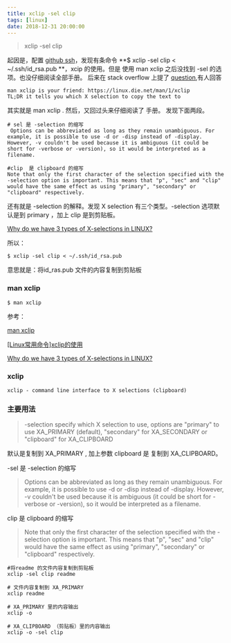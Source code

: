 ```yaml
---
title: xclip -sel clip
tags: [linux]
date: 2018-12-31 20:00:00
---
```



> xclip -sel clip 

起因是，配置 [github ssh](https://www.jianshu.com/p/4405d90dab9b)，发现有条命令 **$ xclip -sel clip < ~/.ssh/id_rsa.pub **，xcip 的使用。但是 使用  man xclip 之后没找到  -sel 的选项。也没仔细阅读全部手册。
后来在 stack overflow 上提了 [question](https://stackoverflow.com/questions/53735089/what-is-the-meaning-about-xclip-sel),有人回答
```
man xclip is your friend: https://linux.die.net/man/1/xclip
TL;DR it tells you which X selection to copy the text to
```
其实就是 man xclip  . 然后，又回过头来仔细阅读了 手册。 发现下面两段。

```
# sel 是 -selection 的缩写
 Options can be abbreviated as long as they remain unambiguous. For example, it is possible to use -d or -disp instead of -display. However, -v couldn't be used because it is ambiguous (it could be short for -verbose or -version), so it would be interpreted as a filename.
```

```
#clip  是 clipboard 的缩写 
Note that only the first character of the selection specified with the -selection option is important. This means that "p", "sec" and "clip" would have the same effect as using "primary", "secondary" or "clipboard" respectively.
```
还有就是 -selection 的解释。发现 X  selection 有三个类型。-selection 选项默认是到 primary ，加上 clip 是到剪贴板。

[Why do we have 3 types of X-selections in LINUX?](https://superuser.com/questions/200444/why-do-we-have-3-types-of-x-selections-in-linux
)

所以：

```
$ xclip -sel clip < ~/.ssh/id_rsa.pub 
```

意思就是：将id_ras.pub 文件的内容复制到剪贴板

### man xclip 

```shell
$ man xclip
```

参考：

[man xclip](https://linux.die.net/man/1/xclip)

[[Linux常用命令]xclip的使用](http://nekoqaq.lofter.com/post/1e7268fe_cb34817)

[Why do we have 3 types of X-selections in LINUX?](https://superuser.com/questions/200444/why-do-we-have-3-types-of-x-selections-in-linux
)
###  xclip 

```
xclip - command line interface to X selections (clipboard)
```

### 主要用法

> -selection
specify which X selection to use, options are "primary" to use XA_PRIMARY (default), "secondary" for XA_SECONDARY or "clipboard" for XA_CLIPBOARD

默认是复制到 XA_PRIMARY , 加上参数 clipboard 是 复制到 XA_CLIPBOARD。

-sel 是 -selection 的缩写

> Options can be abbreviated as long as they remain unambiguous. For example, it is possible to use -d or -disp instead of -display. However, -v couldn't be used because it is ambiguous (it could be short for -verbose or -version), so it would be interpreted as a filename.

clip  是 clipboard 的缩写

> Note that only the first character of the selection specified with the -selection option is important. This means that "p", "sec" and "clip" would have the same effect as using "primary", "secondary" or "clipboard" respectively.

```
#将readme 的文件内容复制到剪贴板
xclip -sel clip readme
```

```
# 文件内容复制到 XA_PRIMARY
xclip readme 
```


```
# XA_PRIMARY 里的内容输出
xclip -o 
```

```
# XA_CLIPBOARD （剪贴板）里的内容输出
xclip -o -sel clip 
```